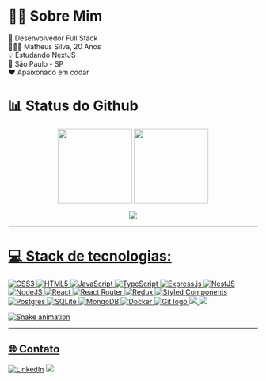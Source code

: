 # 🤟🏻 Sobre Mim 

🚀 Desenvolvedor Full Stack<br>👨🏻‍🚀 Matheus Silva, 20 Anos<br> 💡 Estudando NextJS<br> 📍 São Paulo - SP<br>❤️ Apaixonado em codar<br>


# 📊 Status do Github
<div align="center" width="100%" display="flex" flex-wrap="nowrap">
  <a href="https://github.com/devmatheuus">
  <img
    height=150px
    src="https://github-readme-stats.vercel.app/api?username=devmatheuus&theme=gotham&hide_border=false&include_all_commits=true&count_private=true"/>
  <img
    height=150px
    src="https://github-readme-stats.vercel.app/api/top-langs/?username=devmatheuus&theme=gotham&hide_border=false&include_all_commits=true&count_private=true&layout=compact"/>


![](https://github-readme-streak-stats.herokuapp.com/?user=devmatheuus&theme=gotham&hide_border=false)<br/>
![]()
</div>


---

# 💻 Stack de tecnologias:
![CSS3](https://img.shields.io/badge/css3-%231572B6.svg?style=for-the-badge&logo=css3&logoColor=white) ![HTML5](https://img.shields.io/badge/html5-%23E34F26.svg?style=for-the-badge&logo=html5&logoColor=white) ![JavaScript](https://img.shields.io/badge/javascript-%23323330.svg?style=for-the-badge&logo=javascript&logoColor=%23F7DF1E) ![TypeScript](https://img.shields.io/badge/typescript-%23007ACC.svg?style=for-the-badge&logo=typescript&logoColor=white) ![Express.js](https://img.shields.io/badge/express.js-%23404d59.svg?style=for-the-badge&logo=express&logoColor=%2361DAFB) ![NestJS](https://img.shields.io/badge/nestjs-%23E0234E.svg?style=for-the-badge&logo=nestjs&logoColor=white) ![NodeJS](https://img.shields.io/badge/node.js-6DA55F?style=for-the-badge&logo=node.js&logoColor=white) ![React](https://img.shields.io/badge/react-%2320232a.svg?style=for-the-badge&logo=react&logoColor=%2361DAFB) ![React Router](https://img.shields.io/badge/React_Router-CA4245?style=for-the-badge&logo=react-router&logoColor=white) ![Redux](https://img.shields.io/badge/redux-%23593d88.svg?style=for-the-badge&logo=redux&logoColor=white) ![Styled Components](https://img.shields.io/badge/styled--components-DB7093?style=for-the-badge&logo=styled-components&logoColor=white) ![Postgres](https://img.shields.io/badge/postgres-%23316192.svg?style=for-the-badge&logo=postgresql&logoColor=white) ![SQLite](https://img.shields.io/badge/sqlite-%2307405e.svg?style=for-the-badge&logo=sqlite&logoColor=white) ![MongoDB](https://img.shields.io/badge/MongoDB-%234ea94b.svg?style=for-the-badge&logo=mongodb&logoColor=white) ![Docker](https://img.shields.io/badge/docker-%230db7ed.svg?style=for-the-badge&logo=docker&logoColor=white)
<img src="https://img.shields.io/badge/GIT-E44C30?style=for-the-badge&logo=git&logoColor=white" alt="Git logo" title="Git" />
<img src="https://img.shields.io/badge/Jest-323330?style=for-the-badge&logo=Jest&logoColor=red"/>
<img src="https://img.shields.io/badge/Prisma-3982CE?style=for-the-badge&logo=Prisma&logoColor=white"/>
  
  
![Snake animation](https://github.com/devmatheuus/devmatheuus/blob/output/github-contribution-grid-snake.svg)

---

## 🌐 Contato
[![LinkedIn](https://img.shields.io/badge/LinkedIn-0077B5?style=for-the-badge&logo=linkedin&logoColor=white)](https://linkedin.com/in/devmatheuus) 
<a href = "mailto:contato.matheuslima.dev@gmail.com"><img src="https://img.shields.io/badge/Gmail-D14836?style=for-the-badge&logo=gmail&logoColor=white"></a>
<!-- Proudly created with GPRM ( https://gprm.itsvg.in ) -->  
